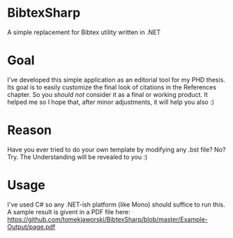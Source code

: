 # BibtexSharp
A simple replacement for Bibtex utility written in .NET

# Goal
I've developed this simple application as an editorial tool for my PHD thesis.
Its goal is to easily customize the final look of citations in the References
chapter. So you *should not* consider it as a final or working product.
It helped me so I hope that, after minor adjustments, it will help you also :)

# Reason
Have you ever tried to do your own template by modifying any .bst file? No?
Try. The Understanding will be revealed to you :)

# Usage
I've used C# so any .NET-ish platform (like Mono) should suffice to run this.
A sample result is givent in a PDF file here:
https://github.com/tomekjaworski/BibtexSharp/blob/master/Example-Output/page.pdf